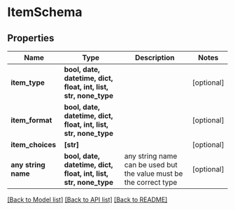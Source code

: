 # ItemSchema


## Properties
Name | Type | Description | Notes
------------ | ------------- | ------------- | -------------
**item_type** | **bool, date, datetime, dict, float, int, list, str, none_type** |  | [optional] 
**item_format** | **bool, date, datetime, dict, float, int, list, str, none_type** |  | [optional] 
**item_choices** | **[str]** |  | [optional] 
**any string name** | **bool, date, datetime, dict, float, int, list, str, none_type** | any string name can be used but the value must be the correct type | [optional]

[[Back to Model list]](../README.md#documentation-for-models) [[Back to API list]](../README.md#documentation-for-api-endpoints) [[Back to README]](../README.md)



